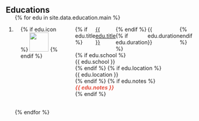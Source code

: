 <h2 id="education" style="margin: 2px 0px -15px;">Educations</h2>

<div class="publications">
<ol class="bibliography">

{% for edu in site.data.education.main %}

<li>

<div class="pub-row" style="display: flex; align-items: flex-start;">
  <div class="col-sm-3 abbr" style="position: relative; padding-right: 15px; padding-left: 15px;">
    {% if edu.icon %} 
    <img src="{{ edu.icon }}" style="width: 50px; height: auto;">
    {% endif %}
  </div>
  <div class="col-sm-9" style="position: relative; padding-right: 15px; padding-left: 20px;">
    <div style="display: flex; justify-content: space-between; width: 100%;">
      {% if edu.title %} 
      <div class="title"><a href="#">{{ edu.title }}</a></div>
      {% endif %}
      {% if edu.duration %} 
      <div class="duration">{{ edu.duration }}</div>
      {% endif %}
    </div>
    {% if edu.school %} 
    <div class="school">{{ edu.school }}</div>
    {% endif %}
    {% if edu.location %} 
    <div class="location">{{ edu.location }}</div>
    {% endif %}
    {% if edu.notes %}
    <div class="notes">   
      <strong><i style="color:#e74d3c">{{ edu.notes }}</i></strong>
    </div>
    {% endif %}
  </div>
</div>

</li>
<br>

{% endfor %}

</ol>
</div>
